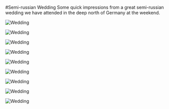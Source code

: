 #Semi-russian Wedding
Some quick impressions from a great semi-russian wedding we have attended in the deep north of Germany at the weekend.

![](https://farm3.staticflickr.com/2943/15207523108_1c82389544_b.jpg "Wedding")

![](https://farm4.staticflickr.com/3923/15394105855_8fc4267eda_b.jpg "Wedding")

![](https://farm4.staticflickr.com/3857/15394107585_2d81698273_b.jpg "Wedding")

![](https://farm3.staticflickr.com/2945/15207604357_45a907e0d2_b.jpg "Wedding")

![](https://farm4.staticflickr.com/3857/15393787572_27004a42c5_b.jpg "Wedding")

![](https://farm3.staticflickr.com/2945/15393788672_3a4b2cdb92_b.jpg "Wedding")

![](https://farm4.staticflickr.com/3903/15207366109_97a791e111_b.jpg "Wedding")

![](https://farm4.staticflickr.com/3901/15371089516_f7a2db3712_b.jpg "Wedding")

![](https://farm4.staticflickr.com/3905/15207368239_abc94d5119_b.jpg "Wedding")